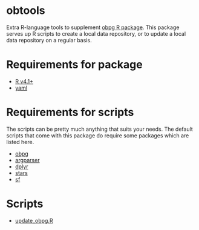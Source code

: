 obtools
================

Extra R-language tools to supplement [obpg R
package](https://github.com/BigelowLab/obpg). This package serves up R
scripts to create a local data repository, or to update a local data
repository on a regular basis.

# Requirements for package

- [R v4.1+](https://www.r-project.org/)
- [yaml](https://CRAN.R-project.org/package=yaml)

# Requirements for scripts

The scripts can be pretty much anything that suits your needs. The
default scripts that come with this package do require some packages
which are listed here.

- [obpg](https://github.com/BigelowLab/obpg)
- [argparser](https://CRAN.R-project.org/package=argparser)
- [dplyr](https://CRAN.R-project.org/package=dplyr)
- [stars](https://CRAN.R-project.org/package=stars)
- [sf](https://CRAN.R-project.org/package=sf)

# Scripts

- [update_obpg.R](inst/scripts/obpg_update.R)
